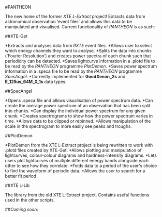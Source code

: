 #PANTHEON

The new home of the former _XTE L-Extract_ project! Extracts data from astronomical observation 'event files' and allows this data to be manipulated and visualised. Current functionality of _PANTHEON_ is as such:

##XTE-Get

*Extracts and analyses data from _RXTE_ event files.
*Allows user to select which energy channels they want to analyse.
*Splits the data into chunks ('Fourier Resolution') and creates power spectra of each chunk such that periodicity can be detected.
*Saves lightcurve information in a .plotd file to be read by the _PANTHEON_ programme _PlotDemon_.
*Saves power spectrum information in a .speca file to be read by the _PANTHEON_ programme _SpecAngel_.
*Currently implemented for **GoodXenon\_2s** and **E\_125us\_64M\_0\_1s** data types.

##SpecAngel

*Opens .speca file and allows visualisation of power spectrum data.
*Can create the average power spectrum of an observation that has been split into chunks.
*Can display the individual power spectrum for any given chunk.
*Creates spectrograms to show how the power spectrum varies in time.
*Allows data to be clipped or rebinned.
*Allows manipulation of the scale in the spectrogram to more easily see peaks and troughs.

##PlotDemon

*PlotDemon from the XTE L-Extract project is being rewritten to work with .plotd files created by XTE-Get.
*Allows plotting and manipulation of lightcurves, colour-colour diagrams and hardness-intensity diagrams.
*Lets users plot lightcurves of multiple different energy bands alongside each other to see how they correlate.
*Folds data to a period of the user's choice to find the waveform of periodic data.
*Allows the user to search for a better fit period

##XTE L-Lib

The library from the old XTE L-Extract project. Contains useful functions used in the other scripts.

##_Coming soon_:


